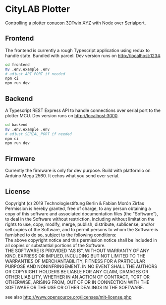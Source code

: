 # CityLAB Plotter

Controlling a plotter [conucon 3DTwin XYZ](https://www.conucon.de/openbuilds/3dtwin-xyz-linearfuehrung-500x500m-mit-usb-cnc-schrittmotor-steuerung-und-software_2000006_1076) with Node over Serialport.  

## Frontend

The frontend is currently a rough Typescript application using redux to handle state. Bundled with parcel. Dev version runs on [http://localhost:1234](http://localhost:1234).


```bash
cd frontend
mv .env.example .env
# adjust API_PORT if needed
npm ci
npm run dev
```

## Backend

A Typescript REST Express API to handle connections over serial port to the plotter MCU.  Dev version runs on [http://localhost:3000](http://localhost:3000).

```bash
cd backend
mv .env.example .env
# adjust SERIAL_PORT if needed
npm ci
npm run dev
```

## Firmware

Currently the firmware is only for dev purpose. Build with platformio on Arduino Mega 2560. It echos what you send over serial.

## License

Copyright (c)  2019 Technologiestiftung Berlin & Fabian Morón Zirfas  
Permission is hereby granted, free of charge, to any person obtaining a copy of this software and associated documentation files (the "Software"), to deal in the Software  without restriction, including without limitation the rights to use, copy, modify, merge, publish, distribute, sublicense, and/or sell copies of the Software, and to  permit persons to whom the Software is furnished to do so, subject to the following conditions:  
The above copyright notice and this permission notice shall be included in all copies or substantial portions of the Software.  
THE SOFTWARE IS PROVIDED "AS IS", WITHOUT WARRANTY OF ANY KIND, EXPRESS OR IMPLIED, INCLUDING BUT NOT LIMITED TO THE WARRANTIES OF MERCHANTABILITY, FITNESS FOR A  PARTICULAR PURPOSE AND NONINFRINGEMENT. IN NO EVENT SHALL THE AUTHORS OR COPYRIGHT HOLDERS BE LIABLE FOR ANY CLAIM, DAMAGES OR OTHER LIABILITY, WHETHER IN AN ACTION OF  CONTRACT, TORT OR OTHERWISE, ARISING FROM, OUT OF OR IN CONNECTION WITH THE SOFTWARE OR THE USE OR OTHER DEALINGS IN THE SOFTWARE.  

see also http://www.opensource.org/licenses/mit-license.php

